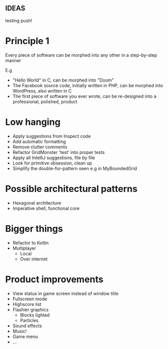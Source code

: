 ## IDEAS

testing push!


# Principle 1

Every piece of software can be morphed into any other in a step-by-step manner

E.g
  * "Hello World" in C, can be morphed into "Doom"
  * The Facebook source code, initially written in PHP,
can be morphed into WordPress, also written in C
  * The first piece of software you ever wrote,
    can be re-designed into a professional, polished, product


# Low hanging
 * Apply suggestions from Inspect code
 * Add automatic formatting
 * Remove clutter comments
 * Refactor GridMonster 'test' into proper tests
 * Apply all IntelliJ suggestions, file by file
 * Look for primitive obsession, clean up
 * Simplify the double-for-pattern seen e.g in MyBoundedGrid

# Possible architectural patterns
 * Hexagonal architecture
 * Imperative shell, functional core


# Bigger things
 * Refactor to Kotlin
 * Multiplayer
   * Local
   * Over internet


# Product improvements

 * View status in game screen instead of window title
 * Fullscreen mode
 * Highscore list
 * Flashier graphics
   * Blocks lighted
   * Particles
 * Sound effects
 * Music!
 * Game menu
 * ...
 
